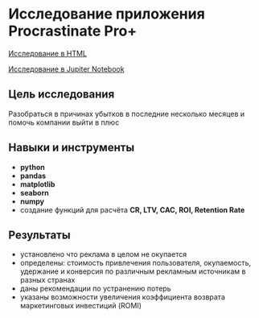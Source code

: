 # Исследование приложения Procrastinate Pro+

[Исследование в HTML](https://alexslobodskoj.github.io/Portfolio/Entertainment_App/entertainment_app.html)

[Исследование в Jupiter Notebook](https://github.com/AlexSlobodskoj/Portfolio/blob/main/Entertainment_App/entertainment_app.ipynb)

## Цель исследования

Разобраться в причинах убытков в последние несколько месяцев и помочь компании выйти в плюс

## Навыки и инструменты

- **python**
- **pandas**
- **matplotlib**
- **seaborn**
- **numpy**
- создание функций для расчёта **CR, LTV, CAC, ROI, Retention Rate**

## Результаты

- установлено что реклама в целом не окупается
- определены: стоимость привлечения пользователя, окупаемость, удержание и конверсия по различным рекламным источникам в разных странах
- даны рекомендации по устранению потерь
- указаны возможности увеличения коэффициента возврата маркетинговых инвестиций (ROMI)
